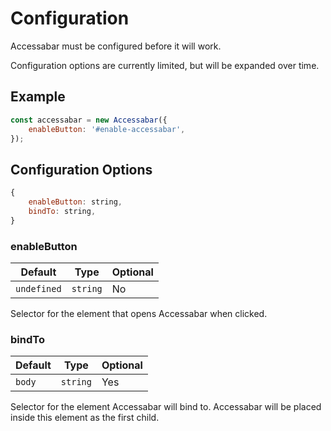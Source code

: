 # Configuration
Accessabar must be configured before it will work.

Configuration options are currently limited, but will be expanded over time. 

## Example
```javascript
const accessabar = new Accessabar({
    enableButton: '#enable-accessabar',
});
```

## Configuration Options
```javascript
{
    enableButton: string,
    bindTo: string,
}
```

### enableButton
Default | Type | Optional
--- | --- | ---
`undefined` | `string` | No

Selector for the element that opens Accessabar when clicked.

### bindTo
Default | Type | Optional
--- | --- | ---
`body` | `string` | Yes

Selector for the element Accessabar will bind to. Accessabar will be placed inside this element as the first child.

